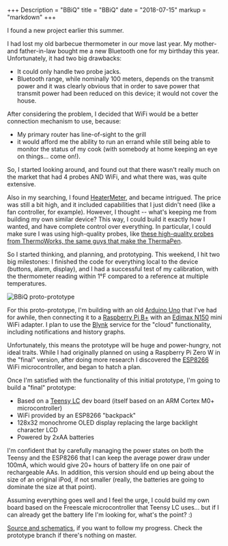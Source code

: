 +++
Description = "BBiQ"
title = "BBiQ"
date = "2018-07-15"
markup = "markdown"
+++

I found a new project earlier this summer.

I had lost my old barbecue thermometer in our move last year. My mother- and father-in-law bought me a new Bluetooth one for my birthday this year. Unfortunately, it had two big drawbacks:

* It could only handle two probe jacks.
* Bluetooth range, while nominally 100 meters, depends on the transmit power and it was clearly obvious that in order to save power that transmit power had been reduced on this device; it would not cover the house.
<!--more-->
After considering the problem, I decided that WiFi would be a better connection mechanism to use, because:

* My primary router has line-of-sight to the grill
* it would afford me the ability to run an errand while still being able to monitor the status of my cook (with somebody at home keeping an eye on things... come on!).

So, I started looking around, and found out that there wasn't really much on the market that had 4 probes AND WiFi, and what there was, was quite extensive.

Also in my searching, I found [HeaterMeter](https://store.heatermeter.com), and became intrigued. The price was still a bit high, and it included capabilities that I just didn't need (like a fan controller, for example). However, I thought -- what's keeping me from building my own similar device? This way, I could build it exactly how I wanted, and have complete control over everything. In particular, I could make sure I was using high-quality probes, like [these high-quality probes from ThermoWorks, the same guys that make the ThermaPen](https://www.thermoworks.com/Handheld-Probes/Probes/Pro-Series). 

So I started thinking, and planning, and prototyping. This weekend, I hit two big milestones: I finished the code for everything local to the device (buttons, alarm, display), and I had a successful test of my calibration, with the thermometer reading within 1°F compared to a reference at multiple temperatures.

![BBiQ proto-prototype](/posts/bbiq/bbiq_proto.png)

For this proto-prototype, I'm building with an old [Arduino Uno](https://store.arduino.cc/arduino-uno-rev3) that I've had for awhile, then connecting it to a [Raspberry Pi B+](https://www.raspberrypi.org/products/raspberry-pi-1-model-b-plus/) with an [Edimax N150](https://www.edimax.com/edimax/merchandise/merchandise_detail/data/edimax/in/wireless_adapters_n150/ew-7811un/) mini WiFi adapter. I plan to use the [Blynk](https://blynk.cc) service for the "cloud" functionality, including notifications and history graphs. 

Unfortunately, this means the prototype will be huge and power-hungry, not ideal traits. While I had originally planned on using a Raspberry Pi Zero W in the "final" version, after doing more research I discovered the [ESP8266](https://www.esp8266.com) WiFi microcontroller, and began to hatch a plan.

Once I'm satisfied with the functionality of this initial prototype, I'm going to build a "final" prototype:

* Based on a [Teensy LC](https://www.pjrc.com/teensy/teensyLC.html) dev board (itself based on an ARM Cortex M0+ microcontroller)
* WiFi provided by an ESP8266 "backpack"
* 128x32 monochrome OLED display replacing the large backlight character LCD
* Powered by 2xAA batteries

I'm confident that by carefully managing the power states on both the Teensy and the ESP8266 that I can keep the average power draw under 100mA, which would give 20+ hours of battery life on one pair of rechargeable AAs. In addition, this version should end up being about the size of an original iPod, if not smaller (really, the batteries are going to dominate the size at that point).

Assuming everything goes well and I feel the urge, I could build my own board based on the Freescale microcontroller that Teensy LC uses... but if I can already get the battery life I'm looking for, what's the point? :)

[Source and schematics](https://github.com/e3b0c442/BBiQ), if you want to follow my progress. Check the prototype branch if there's nothing on master.